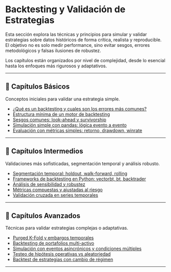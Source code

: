 # Backtesting y Validación de Estrategias

Esta sección explora las técnicas y principios para simular y validar estrategias sobre datos históricos de forma crítica, realista y reproducible. El objetivo no es solo medir performance, sino evitar sesgos, errores metodológicos y falsas ilusiones de robustez.

Los capítulos están organizados por nivel de complejidad, desde lo esencial hasta los enfoques más rigurosos y adaptativos.

---

## 📗 Capítulos Básicos

Conceptos iniciales para validar una estrategia simple.

- [¿Qué es un backtesting y cuales son los errores más comunes?](que_es_backtesting.md)
- [Estructura mínima de un motor de backtesting](estructura_motor_basico.md)
- [Sesgos comunes: look-ahead y survivorship](sesgos_basicos.md)
- [Simulación simple con pandas: lógica evento a evento](simulacion_basica_pandas.md)
- [Evaluación con métricas simples: retorno, drawdown, winrate](metricas_basicas_backtest.md)

---

## 📘 Capítulos Intermedios

Validaciones más sofisticadas, segmentación temporal y análisis robusto.

- [Segmentación temporal: holdout, walk-forward, rolling](segmentacion_temporal.md)
- [Frameworks de backtesting en Python: vectorbt, bt, backtrader](frameworks_backtesting.md)
- [Análisis de sensibilidad y robustez](analisis_robustez.md)
- [Métricas compuestas y ajustadas al riesgo](metricas_ajustadas_backtest.md)
- [Validación cruzada en series temporales](crossval_temporal.md)

---

## 📙 Capítulos Avanzados

Técnicas para validar estrategias complejas o adaptativas.

- [Purged K-Fold y embargos temporales](purged_kfold.md)
- [Backtesting de portafolios multi-activo](backtesting_portafolios.md)
- [Simulación con eventos asincrónicos y condiciones múltiples](backtesting_eventos_asincronicos.md)
- [Testeo de hipótesis operativas vs aleatoriedad](testeo_vs_random.md)
- [Backtest de estrategias con cambio de régimen](backtest_regimenes.md)

---
